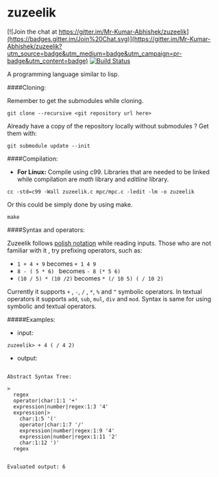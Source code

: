 # zuzeelik

[![Join the chat at https://gitter.im/Mr-Kumar-Abhishek/zuzeelik](https://badges.gitter.im/Join%20Chat.svg)](https://gitter.im/Mr-Kumar-Abhishek/zuzeelik?utm_source=badge&utm_medium=badge&utm_campaign=pr-badge&utm_content=badge) [![Build Status](https://travis-ci.org/Mr-Kumar-Abhishek/zuzeelik.svg?branch=master)](https://travis-ci.org/Mr-Kumar-Abhishek/zuzeelik)

A programming language similar to lisp.

####Cloning:

Remember to get the submodules while cloning.
```
git clone --recursive <git repository url here>
```
Already have a copy of the repository locally without submodules ? Get them with:
```
git submodule update --init
```

####Compilation:

* **For Linux:**
Compile using c99. Libraries that are needed to be linked while compilation are *math* library and *editline* library.

``` 
cc -std=c99 -Wall zuzeelik.c mpc/mpc.c -ledit -lm -o zuzeelik
```
Or this could be simply done by using make.

```
make
```

####Syntax and operators:

Zuzeelik follows [polish notation](http://en.wikipedia.org/wiki/Polish_notation) while reading inputs. Those who are not familiar with it , try prefixing operators, such as:

* `1 + 4 + 9` becomes `+ 1 4 9`
* `8 - ( 5 * 6) ` becomes  `- 8 (* 5 6)`
* `(10 / 5) * (10 /2)` becomes `* (/ 10 5) ( / 10 2)` 

Currently it supports `+` , `-`, `/` , `*`, `%` and `^` symbolic operators. In textual operators it supports `add`, `sub`, `mul`, `div` and `mod`. Syntax is same for using symbolic and textual operators. 

#####Examples:
* input: 
 ```
 zuzeelik> + 4 ( / 4 2)
 ```
 
* output:
```

Abstract Syntax Tree:

> 
  regex 
  operator|char:1:1 '+'
  expression|number|regex:1:3 '4'
  expression|> 
    char:1:5 '('
    operator|char:1:7 '/'
    expression|number|regex:1:9 '4'
    expression|number|regex:1:11 '2'
    char:1:12 ')'
  regex 


Evaluated output: 6
```
